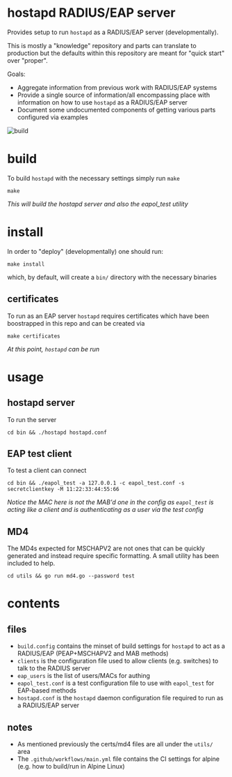 hostapd RADIUS/EAP server
===

Provides setup to run `hostapd` as a RADIUS/EAP server (developmentally).

This is mostly a "knowledge" repository and parts can translate to production but the defaults
within this repository are meant for "quick start" over "proper".

Goals:

- Aggregate information from previous work with RADIUS/EAP systems
- Provide a single source of information/all encompassing place with information on how to use `hostapd` as a RADIUS/EAP server
- Document some undocumented components of getting various parts configured via examples

![build](https://github.com/enckse/hostapd-radius-eap-server/actions/workflows/main.yml/badge.svg)

# build

To build `hostapd` with the necessary settings simply run `make`

```
make
```

_This will build the hostapd server and also the eapol_test utility_

# install

In order to "deploy" (developmentally) one should run:

```
make install
```

which, by default, will create a `bin/` directory with the necessary binaries

## certificates

To run as an EAP server `hostapd` requires certificates which have been boostrapped in this repo and can be created via

```
make certificates
```

_At this point, `hostapd` can be run_

# usage

## hostapd server

To run the server

```
cd bin && ./hostapd hostapd.conf
```

## EAP test client

To test a client can connect

```
cd bin && ./eapol_test -a 127.0.0.1 -c eapol_test.conf -s secretclientkey -M 11:22:33:44:55:66
```

_Notice the MAC here is not the MAB'd one in the config as `eapol_test` is acting like a client and is authenticating as a user via the test config_

## MD4

The MD4s expected for MSCHAPV2 are not ones that can be quickly generated and instead require specific formatting. A small utility has been included to help.

```
cd utils && go run md4.go --password test
```

# contents

## files

- `build.config` contains the minset of build settings for `hostapd` to act as a RADIUS/EAP (PEAP+MSCHAPV2 and MAB methods)
- `clients` is the configuration file used to allow clients (e.g. switches) to talk to the RADIUS server
- `eap_users` is the list of users/MACs for authing
- `eapol_test.conf` is a test configuration file to use with `eapol_test` for EAP-based methods
- `hostapd.conf` is the `hostapd` daemon configuration file required to run as a RADIUS/EAP server

## notes

- As mentioned previously the certs/md4 files are all under the `utils/` area
- The `.github/workflows/main.yml` file contains the CI settings for alpine (e.g. how to build/run in Alpine Linux)
